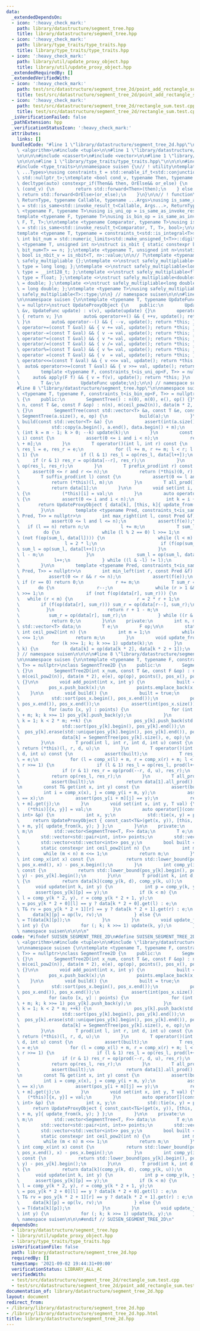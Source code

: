 ```yaml
---
data:
  _extendedDependsOn:
  - icon: ':heavy_check_mark:'
    path: library/datastructure/segment_tree.hpp
    title: library/datastructure/segment_tree.hpp
  - icon: ':heavy_check_mark:'
    path: library/type_traits/type_traits.hpp
    title: library/type_traits/type_traits.hpp
  - icon: ':heavy_check_mark:'
    path: library/util/update_proxy_object.hpp
    title: library/util/update_proxy_object.hpp
  _extendedRequiredBy: []
  _extendedVerifiedWith:
  - icon: ':heavy_check_mark:'
    path: test/src/datastructure/segment_tree_2d/point_add_rectangle_sum.test.cpp
    title: test/src/datastructure/segment_tree_2d/point_add_rectangle_sum.test.cpp
  - icon: ':heavy_check_mark:'
    path: test/src/datastructure/segment_tree_2d/rectangle_sum.test.cpp
    title: test/src/datastructure/segment_tree_2d/rectangle_sum.test.cpp
  _isVerificationFailed: false
  _pathExtension: hpp
  _verificationStatusIcon: ':heavy_check_mark:'
  attributes:
    links: []
  bundledCode: "#line 1 \"library/datastructure/segment_tree_2d.hpp\"\n\n\n\n#include\
    \ <algorithm>\n#include <tuple>\n\n#line 1 \"library/datastructure/segment_tree.hpp\"\
    \n\n\n\n#include <cassert>\n#include <vector>\n\n#line 1 \"library/util/update_proxy_object.hpp\"\
    \n\n\n\n#line 1 \"library/type_traits/type_traits.hpp\"\n\n\n\n#include <limits>\n\
    #include <type_traits>\n\nnamespace suisen {\n// ! utility\ntemplate <typename\
    \ ...Types>\nusing constraints_t = std::enable_if_t<std::conjunction_v<Types...>,\
    \ std::nullptr_t>;\ntemplate <bool cond_v, typename Then, typename OrElse>\nconstexpr\
    \ decltype(auto) constexpr_if(Then&& then, OrElse&& or_else) {\n    if constexpr\
    \ (cond_v) {\n        return std::forward<Then>(then);\n    } else {\n       \
    \ return std::forward<OrElse>(or_else);\n    }\n}\n\n// ! function\ntemplate <typename\
    \ ReturnType, typename Callable, typename ...Args>\nusing is_same_as_invoke_result\
    \ = std::is_same<std::invoke_result_t<Callable, Args...>, ReturnType>;\ntemplate\
    \ <typename F, typename T>\nusing is_uni_op = is_same_as_invoke_result<T, F, T>;\n\
    template <typename F, typename T>\nusing is_bin_op = is_same_as_invoke_result<T,\
    \ F, T, T>;\n\ntemplate <typename Comparator, typename T>\nusing is_comparator\
    \ = std::is_same<std::invoke_result_t<Comparator, T, T>, bool>;\n\n// ! integral\n\
    template <typename T, typename = constraints_t<std::is_integral<T>>>\nconstexpr\
    \ int bit_num = std::numeric_limits<std::make_unsigned_t<T>>::digits;\ntemplate\
    \ <typename T, unsigned int n>\nstruct is_nbit { static constexpr bool value =\
    \ bit_num<T> == n; };\ntemplate <typename T, unsigned int n>\nstatic constexpr\
    \ bool is_nbit_v = is_nbit<T, n>::value;\n\n// ?\ntemplate <typename T>\nstruct\
    \ safely_multipliable {};\ntemplate <>\nstruct safely_multipliable<int> { using\
    \ type = long long; };\ntemplate <>\nstruct safely_multipliable<long long> { using\
    \ type = __int128_t; };\ntemplate <>\nstruct safely_multipliable<float> { using\
    \ type = float; };\ntemplate <>\nstruct safely_multipliable<double> { using type\
    \ = double; };\ntemplate <>\nstruct safely_multipliable<long double> { using type\
    \ = long double; };\ntemplate <typename T>\nusing safely_multipliable_t = typename\
    \ safely_multipliable<T>::type;\n\n} // namespace suisen\n\n\n#line 5 \"library/util/update_proxy_object.hpp\"\
    \n\nnamespace suisen {\n\ntemplate <typename T, typename UpdateFunc, constraints_t<std::is_invocable<UpdateFunc>>\
    \ = nullptr>\nstruct UpdateProxyObject {\n    public:\n        UpdateProxyObject(T\
    \ &v, UpdateFunc update) : v(v), update(update) {}\n        operator T() const\
    \ { return v; }\n        auto& operator++() && { ++v, update(); return *this;\
    \ }\n        auto& operator--() && { --v, update(); return *this; }\n        auto&\
    \ operator+=(const T &val) && { v += val, update(); return *this; }\n        auto&\
    \ operator-=(const T &val) && { v -= val, update(); return *this; }\n        auto&\
    \ operator*=(const T &val) && { v *= val, update(); return *this; }\n        auto&\
    \ operator/=(const T &val) && { v /= val, update(); return *this; }\n        auto&\
    \ operator%=(const T &val) && { v %= val, update(); return *this; }\n        auto&\
    \ operator =(const T &val) && { v  = val, update(); return *this; }\n        auto&\
    \ operator<<=(const T &val) && { v <<= val, update(); return *this; }\n      \
    \  auto& operator>>=(const T &val) && { v >>= val, update(); return *this; }\n\
    \        template <typename F, constraints_t<is_uni_op<F, T>> = nullptr>\n   \
    \     auto& apply(F f) && { v = f(v), update(); return *this; }\n    private:\n\
    \        T &v;\n        UpdateFunc update;\n};\n\n} // namespace suisen\n\n\n\
    #line 8 \"library/datastructure/segment_tree.hpp\"\n\nnamespace suisen {\ntemplate\
    \ <typename T, typename F, constraints_t<is_bin_op<F, T>> = nullptr>\nclass SegmentTree\
    \ {\n    public:\n        SegmentTree() : n(0), m(0), e(), op() {}\n        SegmentTree(int\
    \ n, const T &e, const F &op) : n(n), m(ceil_pow2(n)), data(m * 2, e), e(e), op(op)\
    \ {}\n        SegmentTree(const std::vector<T> &a, const T &e, const F &op) :\
    \ SegmentTree(a.size(), e, op) {\n            build(a);\n        }\n        void\
    \ build(const std::vector<T> &a) {\n            assert(int(a.size()) <= m);\n\
    \            std::copy(a.begin(), a.end(), data.begin() + m);\n            for\
    \ (int k = m - 1; k > 0; --k) update(k);\n        }\n        const T& get(int\
    \ i) const {\n            assert(0 <= i and i < n);\n            return data[i\
    \ + m];\n        }\n        T operator()(int l, int r) const {\n            T\
    \ res_l = e, res_r = e;\n            for (l += m, r += m; l < r; l >>= 1, r >>=\
    \ 1) {\n                if (l & 1) res_l = op(res_l, data[l++]);\n           \
    \     if (r & 1) res_r = op(data[--r], res_r);\n            }\n            return\
    \ op(res_l, res_r);\n        }\n        T prefix_prod(int r) const {\n       \
    \     assert(0 <= r and r <= n);\n            return (*this)(0, r);\n        }\n\
    \        T suffix_prod(int l) const {\n            assert(0 <= l and l <= n);\n\
    \            return (*this)(l, m);\n        }\n        T all_prod() const {\n\
    \            return data[1];\n        }\n\n        void set(int i, const T &val)\
    \ {\n            (*this)[i] = val;\n        }\n        auto operator[](int i)\
    \ {\n            assert(0 <= i and i < n);\n            int k = i + m;\n     \
    \       return UpdateProxyObject { data[k], [this, k]{ update_from(k); } };\n\
    \        }\n\n        template <typename Pred, constraints_t<is_same_as_invoke_result<bool,\
    \ Pred, T>> = nullptr>\n        int max_right(int l, const Pred &f) const {\n\
    \            assert(0 <= l and l <= n);\n            assert(f(e));\n         \
    \   if (l == n) return n;\n            l += m;\n            T sum_l = e;\n   \
    \         do {\n                while (l % 2 == 0) l >>= 1;\n                if\
    \ (not f(op(sum_l, data[l]))) {\n                    while (l < m) {\n       \
    \                 l = 2 * l;\n                        if (f(op(sum_l, data[l])))\
    \ sum_l = op(sum_l, data[l++]);\n                    }\n                    return\
    \ l - m;\n                }\n                sum_l = op(sum_l, data[l]);\n   \
    \             l++;\n            } while ((l & -l) != l);\n            return n;\n\
    \        }\n\n        template <typename Pred, constraints_t<is_same_as_invoke_result<bool,\
    \ Pred, T>> = nullptr>\n        int min_left(int r, const Pred &f) const {\n \
    \           assert(0 <= r && r <= n);\n            assert(f(e));\n           \
    \ if (r == 0) return 0;\n            r += m;\n            T sum_r = e;\n     \
    \       do {\n                r--;\n                while (r > 1 && (r % 2)) r\
    \ >>= 1;\n                if (not f(op(data[r], sum_r))) {\n                 \
    \   while (r < m) {\n                        r = 2 * r + 1;\n                \
    \        if (f(op(data[r], sum_r))) sum_r = op(data[r--], sum_r);\n          \
    \          }\n                    return r + 1 - m;\n                }\n     \
    \           sum_r = op(data[r], sum_r);\n            } while ((r & -r) != r);\n\
    \            return 0;\n        }\n\n    private:\n        int n, m;\n       \
    \ std::vector<T> data;\n        T e;\n        F op;\n\n        static constexpr\
    \ int ceil_pow2(int n) {\n            int m = 1;\n            while (m < n) m\
    \ <<= 1;\n            return m;\n        }\n        void update_from(int k) {\n\
    \            for (k >>= 1; k; k >>= 1) update(k);\n        }\n        void update(int\
    \ k) {\n            data[k] = op(data[k * 2], data[k * 2 + 1]);\n        }\n};\n\
    } // namespace suisen\n\n\n\n#line 8 \"library/datastructure/segment_tree_2d.hpp\"\
    \n\nnamespace suisen {\n\ntemplate <typename T, typename F, constraints_t<is_bin_op<F,\
    \ T>> = nullptr>\nclass SegmentTree2D {\n    public:\n        SegmentTree2D()\
    \ {}\n        SegmentTree2D(int x_num, const T &e, const F &op) : n(x_num + 1),\
    \ m(ceil_pow2(n)), data(m * 2), e(e), op(op), points(), pos_x(), pos_y(m * 2)\
    \ {}\n\n        void add_point(int x, int y) {\n            built = false;\n \
    \           pos_x.push_back(x);\n            points.emplace_back(x, y);\n    \
    \    }\n\n        void build() {\n            built = true;\n            pos_x.push_back(std::numeric_limits<int>::max());\n\
    \            std::sort(pos_x.begin(), pos_x.end());\n            pos_x.erase(std::unique(pos_x.begin(),\
    \ pos_x.end()), pos_x.end());\n            assert(int(pos_x.size()) <= n);\n \
    \           for (auto [x, y] : points) {\n                for (int k = comp_x(x)\
    \ + m; k; k >>= 1) pos_y[k].push_back(y);\n            }\n            for (int\
    \ k = 1; k < 2 * m; ++k) {\n                pos_y[k].push_back(std::numeric_limits<int>::max());\n\
    \                std::sort(pos_y[k].begin(), pos_y[k].end());\n              \
    \  pos_y[k].erase(std::unique(pos_y[k].begin(), pos_y[k].end()), pos_y[k].end());\n\
    \                data[k] = SegmentTree(pos_y[k].size(), e, op);\n            }\n\
    \        }\n\n        T prod(int l, int r, int d, int u) const {\n           \
    \ return (*this)(l, r, d, u);\n        }\n        T operator()(int l, int r, int\
    \ d, int u) const {\n            assert(built);\n            T res_l = e, res_r\
    \ = e;\n            for (l = comp_x(l) + m, r = comp_x(r) + m; l < r; l >>= 1,\
    \ r >>= 1) {\n                if (l & 1) res_l = op(res_l, prod(l++, d, u));\n\
    \                if (r & 1) res_r = op(prod(--r, d, u), res_r);\n            }\n\
    \            return op(res_l, res_r);\n        }\n        T all_prod() const {\n\
    \            assert(built);\n            return data[1].all_prod();\n        }\n\
    \n        const T& get(int x, int y) const {\n            assert(built);\n   \
    \         int i = comp_x(x), j = comp_y(i + m, y);\n            assert(pos_x[i]\
    \ == x);\n            assert(pos_y[i + m][j] == y);\n            return data[i\
    \ + m].get(j);\n        }\n        void set(int x, int y, T val) {\n         \
    \   (*this)[{x, y}] = val;\n        }\n        auto operator[](const std::pair<int,\
    \ int> &p) {\n            int x, y;\n            std::tie(x, y) = p;\n       \
    \     return UpdateProxyObject { const_cast<T&>(get(x, y)), [this, k = comp_x(x)\
    \ + m, y]{ update_from(k, y); } };\n        }\n\n    private:\n        int n,\
    \ m;\n        std::vector<SegmentTree<T, F>> data;\n        T e;\n        F op;\n\
    \        std::vector<std::pair<int, int>> points;\n        std::vector<int> pos_x;\n\
    \        std::vector<std::vector<int>> pos_y;\n        bool built = true;\n\n\
    \        static constexpr int ceil_pow2(int n) {\n            int m = 1;\n   \
    \         while (m < n) m <<= 1;\n            return m;\n        }\n\n       \
    \ int comp_x(int x) const {\n            return std::lower_bound(pos_x.begin(),\
    \ pos_x.end(), x) - pos_x.begin();\n        }\n        int comp_y(int k, int y)\
    \ const {\n            return std::lower_bound(pos_y[k].begin(), pos_y[k].end(),\
    \ y) - pos_y[k].begin();\n        }\n\n        T prod(int k, int d, int u) const\
    \ {\n            return data[k](comp_y(k, d), comp_y(k, u));\n        }\n\n  \
    \      void update(int k, int y) {\n            int p = comp_y(k, y);\n      \
    \      assert(pos_y[k][p] == y);\n            if (k < m) {\n                int\
    \ l = comp_y(k * 2, y), r = comp_y(k * 2 + 1, y);\n                const T& lv\
    \ = pos_y[k * 2 + 0][l] == y ? data[k * 2 + 0].get(l) : e;\n                const\
    \ T& rv = pos_y[k * 2 + 1][r] == y ? data[k * 2 + 1].get(r) : e;\n           \
    \     data[k][p] = op(lv, rv);\n            } else {\n                data[k][p]\
    \ = T(data[k][p]);\n            }\n        }\n        void update_from(int k,\
    \ int y) {\n            for (; k; k >>= 1) update(k, y);\n        }\n};\n\n} //\
    \ namespace suisen\n\n\n\n"
  code: "#ifndef SUISEN_SEGMENT_TREE_2D\n#define SUISEN_SEGMENT_TREE_2D\n\n#include\
    \ <algorithm>\n#include <tuple>\n\n#include \"library/datastructure/segment_tree.hpp\"\
    \n\nnamespace suisen {\n\ntemplate <typename T, typename F, constraints_t<is_bin_op<F,\
    \ T>> = nullptr>\nclass SegmentTree2D {\n    public:\n        SegmentTree2D()\
    \ {}\n        SegmentTree2D(int x_num, const T &e, const F &op) : n(x_num + 1),\
    \ m(ceil_pow2(n)), data(m * 2), e(e), op(op), points(), pos_x(), pos_y(m * 2)\
    \ {}\n\n        void add_point(int x, int y) {\n            built = false;\n \
    \           pos_x.push_back(x);\n            points.emplace_back(x, y);\n    \
    \    }\n\n        void build() {\n            built = true;\n            pos_x.push_back(std::numeric_limits<int>::max());\n\
    \            std::sort(pos_x.begin(), pos_x.end());\n            pos_x.erase(std::unique(pos_x.begin(),\
    \ pos_x.end()), pos_x.end());\n            assert(int(pos_x.size()) <= n);\n \
    \           for (auto [x, y] : points) {\n                for (int k = comp_x(x)\
    \ + m; k; k >>= 1) pos_y[k].push_back(y);\n            }\n            for (int\
    \ k = 1; k < 2 * m; ++k) {\n                pos_y[k].push_back(std::numeric_limits<int>::max());\n\
    \                std::sort(pos_y[k].begin(), pos_y[k].end());\n              \
    \  pos_y[k].erase(std::unique(pos_y[k].begin(), pos_y[k].end()), pos_y[k].end());\n\
    \                data[k] = SegmentTree(pos_y[k].size(), e, op);\n            }\n\
    \        }\n\n        T prod(int l, int r, int d, int u) const {\n           \
    \ return (*this)(l, r, d, u);\n        }\n        T operator()(int l, int r, int\
    \ d, int u) const {\n            assert(built);\n            T res_l = e, res_r\
    \ = e;\n            for (l = comp_x(l) + m, r = comp_x(r) + m; l < r; l >>= 1,\
    \ r >>= 1) {\n                if (l & 1) res_l = op(res_l, prod(l++, d, u));\n\
    \                if (r & 1) res_r = op(prod(--r, d, u), res_r);\n            }\n\
    \            return op(res_l, res_r);\n        }\n        T all_prod() const {\n\
    \            assert(built);\n            return data[1].all_prod();\n        }\n\
    \n        const T& get(int x, int y) const {\n            assert(built);\n   \
    \         int i = comp_x(x), j = comp_y(i + m, y);\n            assert(pos_x[i]\
    \ == x);\n            assert(pos_y[i + m][j] == y);\n            return data[i\
    \ + m].get(j);\n        }\n        void set(int x, int y, T val) {\n         \
    \   (*this)[{x, y}] = val;\n        }\n        auto operator[](const std::pair<int,\
    \ int> &p) {\n            int x, y;\n            std::tie(x, y) = p;\n       \
    \     return UpdateProxyObject { const_cast<T&>(get(x, y)), [this, k = comp_x(x)\
    \ + m, y]{ update_from(k, y); } };\n        }\n\n    private:\n        int n,\
    \ m;\n        std::vector<SegmentTree<T, F>> data;\n        T e;\n        F op;\n\
    \        std::vector<std::pair<int, int>> points;\n        std::vector<int> pos_x;\n\
    \        std::vector<std::vector<int>> pos_y;\n        bool built = true;\n\n\
    \        static constexpr int ceil_pow2(int n) {\n            int m = 1;\n   \
    \         while (m < n) m <<= 1;\n            return m;\n        }\n\n       \
    \ int comp_x(int x) const {\n            return std::lower_bound(pos_x.begin(),\
    \ pos_x.end(), x) - pos_x.begin();\n        }\n        int comp_y(int k, int y)\
    \ const {\n            return std::lower_bound(pos_y[k].begin(), pos_y[k].end(),\
    \ y) - pos_y[k].begin();\n        }\n\n        T prod(int k, int d, int u) const\
    \ {\n            return data[k](comp_y(k, d), comp_y(k, u));\n        }\n\n  \
    \      void update(int k, int y) {\n            int p = comp_y(k, y);\n      \
    \      assert(pos_y[k][p] == y);\n            if (k < m) {\n                int\
    \ l = comp_y(k * 2, y), r = comp_y(k * 2 + 1, y);\n                const T& lv\
    \ = pos_y[k * 2 + 0][l] == y ? data[k * 2 + 0].get(l) : e;\n                const\
    \ T& rv = pos_y[k * 2 + 1][r] == y ? data[k * 2 + 1].get(r) : e;\n           \
    \     data[k][p] = op(lv, rv);\n            } else {\n                data[k][p]\
    \ = T(data[k][p]);\n            }\n        }\n        void update_from(int k,\
    \ int y) {\n            for (; k; k >>= 1) update(k, y);\n        }\n};\n\n} //\
    \ namespace suisen\n\n\n#endif // SUISEN_SEGMENT_TREE_2D\n"
  dependsOn:
  - library/datastructure/segment_tree.hpp
  - library/util/update_proxy_object.hpp
  - library/type_traits/type_traits.hpp
  isVerificationFile: false
  path: library/datastructure/segment_tree_2d.hpp
  requiredBy: []
  timestamp: '2021-09-02 19:44:31+09:00'
  verificationStatus: LIBRARY_ALL_AC
  verifiedWith:
  - test/src/datastructure/segment_tree_2d/rectangle_sum.test.cpp
  - test/src/datastructure/segment_tree_2d/point_add_rectangle_sum.test.cpp
documentation_of: library/datastructure/segment_tree_2d.hpp
layout: document
redirect_from:
- /library/library/datastructure/segment_tree_2d.hpp
- /library/library/datastructure/segment_tree_2d.hpp.html
title: library/datastructure/segment_tree_2d.hpp
---
```

